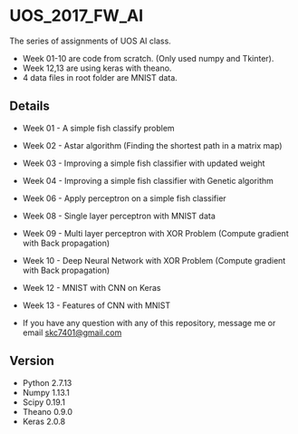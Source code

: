 # UOS_2017_FW_AI

The series of assignments of UOS AI class.

* Week 01-10 are code from scratch. (Only used numpy and Tkinter).
* Week 12,13 are using keras with theano.
* 4 data files in root folder are MNIST data.

## Details
* Week 01 - A simple fish classify problem
* Week 02 - Astar algorithm (Finding the shortest path in a matrix map)
* Week 03 - Improving a simple fish classifier with updated weight
* Week 04 - Improving a simple fish classifier with Genetic algorithm
* Week 06 - Apply perceptron on a simple fish classifier
* Week 08 - Single layer perceptron with MNIST data
* Week 09 - Multi layer perceptron with XOR Problem (Compute gradient with Back propagation)
* Week 10 - Deep Neural Network with XOR Problem (Compute gradient with Back propagation)
* Week 12 - MNIST with CNN on Keras
* Week 13 - Features of CNN with MNIST

* If you have any question with any of this repository, message me or email skc7401@gmail.com


## Version

* Python 2.7.13
* Numpy 1.13.1
* Scipy 0.19.1
* Theano 0.9.0
* Keras 2.0.8
